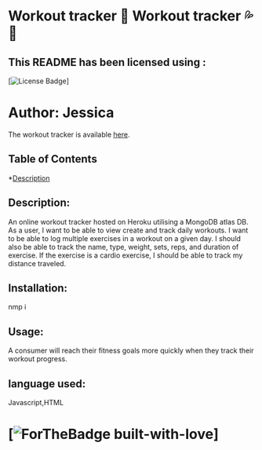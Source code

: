  # Workout tracker :calendar: Workout tracker :sweat_drops: :muscle:
   ## This README has been licensed using :
   [![License Badge](https://img.shields.io/static/v1?label=License&message=Unlicense&color=blue)]
    
# Author: Jessica

The workout tracker is available [here](https://workout-fitness-tracker-jess.herokuapp.com/?id=604df85a19b9ce001547befc).
        
 ## Table of Contents
 *[Description](#description)

 

 ## Description:
 An online workout tracker hosted on Heroku utilising a MongoDB atlas DB. As a user, I want to be able to view create and track daily workouts. I want to be able to log multiple exercises in a workout on a given day. I should also be able to track the name, type, weight, sets, reps, and duration of exercise. If the exercise is a cardio exercise, I should be able to track my distance traveled. 

 ## Installation:
 nmp i

 ## Usage:
 A consumer will reach their fitness goals more quickly when they track their workout progress.


     
 ## language used:
 Javascript,HTML

 # [![ForTheBadge built-with-love](https://ForTheBadge.com/images/badges/built-with-love.svg)]


        
